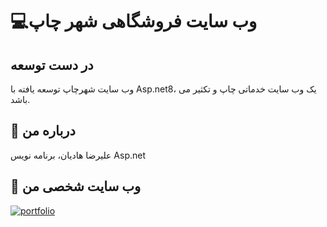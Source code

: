 # 💻وب سایت فروشگاهی شهر چاپ

## در دست توسعه 
وب سایت شهرچاپ توسعه یافته با Asp.net8، یک وب سایت خدماتی چاپ و تکثیر می باشد.


## 🚀 درباره من
علیرضا هادیان، برنامه نویس Asp.net

## 🔗 وب سایت شخصی من
[![portfolio](https://img.shields.io/badge/my_portfolio-000?style=for-the-badge&logo=ko-fi&logoColor=white)](https://alirezahadian.ir)

